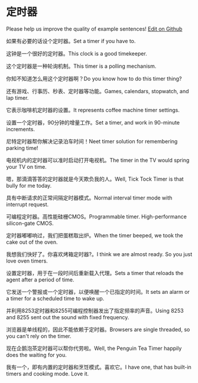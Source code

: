 # 定时器

Please help us improve the quality of example sentences! [Edit on Github](https://github.com/jiyushe/jiyu-example-sentence-source/blob/main/chinese/dingshiqi.md)

<p><span class="chinese">如果有必要的话设个定时器。</span><span class="english">Set a timer if you have to.</span></p>

<p><span class="chinese">这钟是一个很好的定时器。</span><span class="english">This clock is a good timekeeper.</span></p>

<p><span class="chinese">这个定时器是一种轮询机制。</span><span class="english">This timer is a polling mechanism.</span></p>

<p><span class="chinese">你知不知道怎么用这个定时器啊？</span><span class="english">Do you know how to do this timer thing?</span></p>

<p><span class="chinese">还有游戏、行事历、秒表、定时器等功能。</span><span class="english">Games, calendars, stopwatch, and lap timer.</span></p>

<p><span class="chinese">它表示咖啡机定时器的设置。</span><span class="english">It represents coffee machine timer settings.</span></p>

<p><span class="chinese">设置一个定时器，90分钟的增量工作。</span><span class="english">Set a timer, and work in 90-minute increments.</span></p>

<p><span class="chinese">尼特定时器帮你解决记录泊车时间！</span><span class="english">Neet timer solution for remembering parking time!</span></p>

<p><span class="chinese">电视机内的定时器可以准时启动打开电视机。</span><span class="english">The timer in the TV would spring your TV on time.</span></p>

<p><span class="chinese">嗯，那滴滴答答的定时器就是今天欺负我的人。</span><span class="english">Well, Tick Tock Timer is that bully for me today.</span></p>

<p><span class="chinese">具有中断请求的正常间隔定时器模式。</span><span class="english">Normal interval timer mode with interrupt request.</span></p>

<p><span class="chinese">可编程定时器。高性能硅栅CMOS。</span><span class="english">Programmable timer. High-performance silicon-gate CMOS.</span></p>

<p><span class="chinese">定时器嘟嘟响过，我们把蛋糕取出炉。</span><span class="english">When the timer beeped, we took the cake out of the oven.</span></p>

<p><span class="chinese">我想我们快好了。你喜欢烤箱定时器?。</span><span class="english">I think we are almost ready. So you just love oven timers.</span></p>

<p><span class="chinese">设置定时器，用于在一段时间后重新载入代理。</span><span class="english">Sets a timer that reloads the agent after a period of time.</span></p>

<p><span class="chinese">它发送一个警报或一个定时器，以便唤醒一个已指定的时间。</span><span class="english">It sets an alarm or a timer for a scheduled time to wake up.</span></p>

<p><span class="chinese">并利用8253定时器和8255可编程控制器发出了指定频率的声音。</span><span class="english">Using 8253 and 8255 sent out the sound with fixed frequency.</span></p>

<p><span class="chinese">浏览器是单线程的，因此不能依赖于定时器。</span><span class="english">Browsers are single threaded, so you can't rely on the timer.</span></p>

<p><span class="chinese">现在企鹅泡茶定时器可以帮你代劳啦。</span><span class="english">Well, the Penguin Tea Timer happily does the waiting for you.</span></p>

<p><span class="chinese">我有一个，即有内置的定时器和烹饪模式。喜欢它。</span><span class="english">I have one, that has built-in timers and cooking mode. Love it.</span></p>

